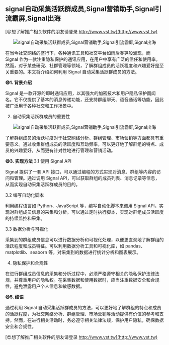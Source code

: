 ## **signal自动采集活跃群成员,Signal营销助手,Signal引流霸屏,Signal出海**

[😍想了解推广相关软件的朋友请登录 http://www.vst.tw](http://www.vst.tw)

 <center><img src="https://vst.tw/MP4/tuiguang/png/3.png" alt="signal自动采集活跃群成员,Signal营销助手,Signal引流霸屏,Signal出海"></center>

在当今社交网络的盛行下，各种通讯工具和社交平台如雨后春笋般涌现，而 Signal 作为一款注重隐私保护的通讯应用，在用户中享有广泛的信任和使用率。然而，对于某些研究、社群管理等领域，了解群组成员的活跃程度和兴趣爱好是至关重要的。本文将介绍如何利用 Signal 自动采集活跃群成员的方法。

**😄1. 背景介绍**

Signal 是一款开源的即时通讯应用，以其强大的加密技术和用户隐私保护而闻名。它不仅提供了基本的消息传递功能，还支持群组聊天、语音通话等功能，因此被广泛用于各种社交和工作场景中。

2. 自动采集活跃群成员的重要性

 <center><img src="https://vst.tw/MP4/tuiguang/png/0.png" alt="signal自动采集活跃群成员,Signal营销助手,Signal引流霸屏,Signal出海"></center>

了解群组成员的活跃程度对于社交网络分析、群组管理、市场营销等方面都具有重要意义。通过收集群组成员的活跃度和互动频率，可以更好地了解群组的特点、成员的兴趣爱好，从而更有针对性地进行管理和营销活动。

**😄3. 实现方法**
3.1 使用 Signal API

Signal 提供了一套 API 接口，可以通过编程的方式实现对消息、群组等内容的访问和管理。通过调用 Signal API，可以获取群组的成员列表、消息记录等信息，从而实现自动采集活跃群成员的目的。

3.2 编写自动化脚本

利用编程语言如 Python、JavaScript 等，编写自动化脚本来调用 Signal API，实现对群组成员信息的采集和分析。可以通过定时执行脚本，实现对群组成员活跃度的持续监控和采集。

3.3 数据分析与可视化

采集到的群组成员信息可以进行数据分析和可视化处理，以便更直观地了解群组的活跃程度和成员特征。可以利用数据分析工具和可视化库，如 pandas、matplotlib、seaborn 等，对采集到的数据进行统计分析和图表展示。

4. 隐私保护和合规性

在进行群组成员信息的采集和分析过程中，必须严格遵守相关的隐私保护法律法规，并尊重用户的隐私权。在采集数据和使用数据时，应当注重数据安全和合规性，避免泄露用户个人信息和敏感数据。

**😄5. 结语**

通过利用 Signal 自动采集活跃群成员的方法，可以更好地了解群组的特点和成员的活跃程度，为社交网络分析、群组管理、市场营销等活动提供有价值的参考和支持。然而，在进行相关活动时，务必遵守相关法律法规，保护用户隐私，确保数据安全和合规性。

[😍想了解推广相关软件的朋友请登录 http://www.vst.tw](http://www.vst.tw)



